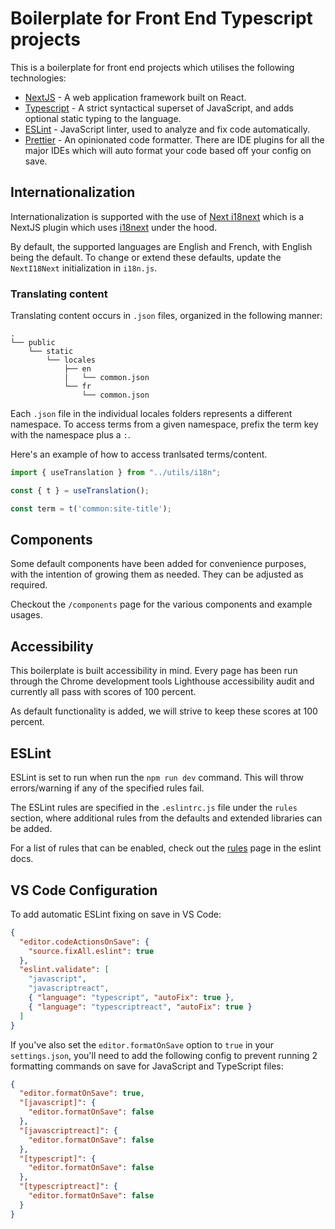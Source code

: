 # Boilerplate for Front End Typescript projects

This is a boilerplate for front end projects which utilises the following technologies:

 - [NextJS](https://nextjs.org/)  - A web application framework built on React.
 - [Typescript](https://www.typescriptlang.org/) - A strict syntactical superset of JavaScript, and adds optional static typing to the language.
 - [ESLint](https://eslint.org/) - JavaScript linter, used to analyze and fix code automatically.
 - [Prettier](https://prettier.io/) - An opinionated code formatter. There are IDE plugins for all the major IDEs which will auto format your code based off your config on save.
 
## Internationalization

Internationalization is supported with the use of [Next i18next](https://github.com/isaachinman/next-i18next) which is a NextJS plugin which uses [i18next](https://www.i18next.com/) under the hood.

By default, the supported languages are English and French, with English being the default. To change or extend these defaults, update the `NextI18Next` initialization in `i18n.js`.

### Translating content

Translating content occurs in `.json` files, organized in the following manner:

```
.
└── public
    └── static
        └── locales
            ├── en
            |   └── common.json
            └── fr
                └── common.json
```

Each `.json` file in the individual locales folders represents a different namespace. To access terms from a given namespace, prefix the term key with the namespace plus a `:`.

Here's an example of how to access tranlsated terms/content.

```javascript
import { useTranslation } from "../utils/i18n";

const { t } = useTranslation();

const term = t('common:site-title');
```

## Components

Some default components have been added for convenience purposes, with the intention of growing them as needed. They can be adjusted as required.

Checkout the `/components` page for the various components and example usages.

## Accessibility

This boilerplate is built accessibility in mind. Every page has been run through the Chrome development tools Lighthouse accessibility audit and currently all pass with scores of 100 percent.

As default functionality is added, we will strive to keep these scores at 100 percent. 

## ESLint
ESLint is set to run when run the `npm run dev` command. This will throw errors/warning if any of the specified rules fail.

The ESLint rules are specified in the `.eslintrc.js` file under the `rules` section, where additional rules from the defaults and extended libraries can be added.

For a list of rules that can be enabled, check out the [rules](https://eslint.org/docs/rules/) page in the eslint docs.

## VS Code Configuration
To add automatic ESLint fixing on save in VS Code:

```json
{
  "editor.codeActionsOnSave": {
    "source.fixAll.eslint": true
  },
  "eslint.validate": [
    "javascript",
    "javascriptreact",
    { "language": "typescript", "autoFix": true },
    { "language": "typescriptreact", "autoFix": true }
  ]
}
```

If you've also set the `editor.formatOnSave` option to `true` in your `settings.json`, you'll need to add the following config to prevent running 2 formatting commands on save for JavaScript and TypeScript files:

```json
{
  "editor.formatOnSave": true,
  "[javascript]": {
    "editor.formatOnSave": false
  },
  "[javascriptreact]": {
    "editor.formatOnSave": false
  },
  "[typescript]": {
    "editor.formatOnSave": false
  },
  "[typescriptreact]": {
    "editor.formatOnSave": false
  }
}
```
